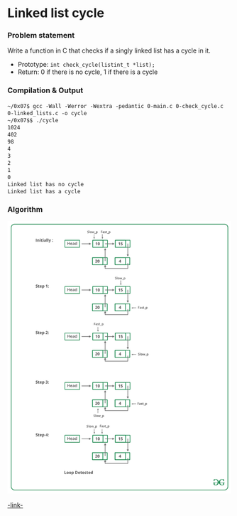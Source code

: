 # Linked list cycle

### **Problem statement**

Write a function in C that checks if a singly linked list has a cycle in it.

* Prototype: `int check_cycle(listint_t *list);`
* Return: 0 if there is no cycle, 1 if there is a cycle


### **Compilation & Output**


```
~/0x07$ gcc -Wall -Werror -Wextra -pedantic 0-main.c 0-check_cycle.c 0-linked_lists.c -o cycle
~/0x07$$ ./cycle
1024
402
98
4
3
2
1
0
Linked list has no cycle
Linked list has a cycle
```

### **Algorithm**

![This is an image](./Detect-loop-in-a-linked-list.png)

[-link-](https://www.geeksforgeeks.org/detect-loop-in-a-linked-list/)




